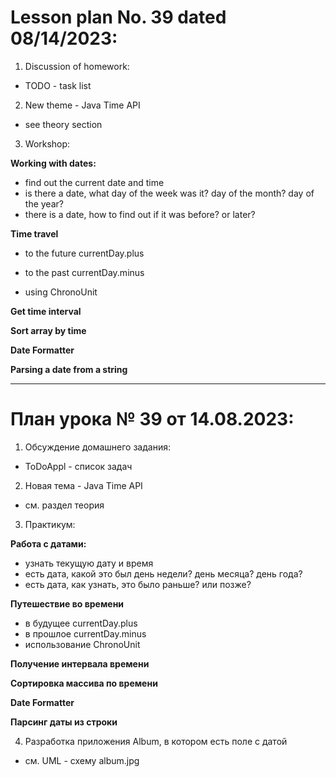 # Lesson plan No. 39 dated 08/14/2023:

1. Discussion of homework:
- TODO - task list

2. New theme - Java Time API
- see theory section

3. Workshop:

**Working with dates:**
- find out the current date and time
- is there a date, what day of the week was it? day of the month? day of the year?
- there is a date, how to find out if it was before? or later?

**Time travel**
- to the future currentDay.plus

- to the past currentDay.minus

- using ChronoUnit

**Get time interval**

**Sort array by time**

**Date Formatter**

**Parsing a date from a string**

_________________________________________________

# План урока № 39 от 14.08.2023:

1. Обсуждение домашнего задания:
- ToDoAppl - список задач

2. Новая тема - Java Time API
- см. раздел теория

3. Практикум:

**Работа с датами:**
- узнать текущую дату и время
- есть дата, какой это был день недели? день месяца? день года?
- есть дата, как узнать, это было раньше? или позже?

**Путешествие во времени**
- в будущее currentDay.plus
- в прошлое currentDay.minus
- использование ChronoUnit

**Получение интервала времени**

**Сортировка массива по времени**

**Date Formatter**

**Парсинг даты из строки**

4. Разработка приложения Album, в котором есть поле с датой
- см. UML - схему album.jpg 